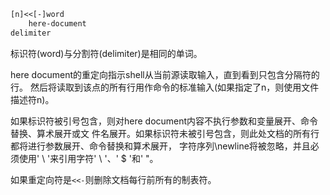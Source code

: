 
```txt
[n]<<[-]word
    here-document
delimiter
```

标识符(word)与分割符(delimiter)是相同的单词。

here document的重定向指示shell从当前源读取输入，直到看到只包含分隔符的行。
然后将读取到该点的所有行用作命令的标准输入(如果指定了n，则使用文件描述符n)。

如果标识符被引号包含，则对here document内容不执行参数和变量展开、命令替换、算术展开或文
件名展开。如果标识符未被引号包含，则此处文档的所有行都将进行参数展开、命令替换和算术展开，
字符序列\newline将被忽略，并且必须使用' \ '来引用字符' \ '、' $ '和' "。

如果重定向符是`<<-`则删除文档每行前所有的制表符。